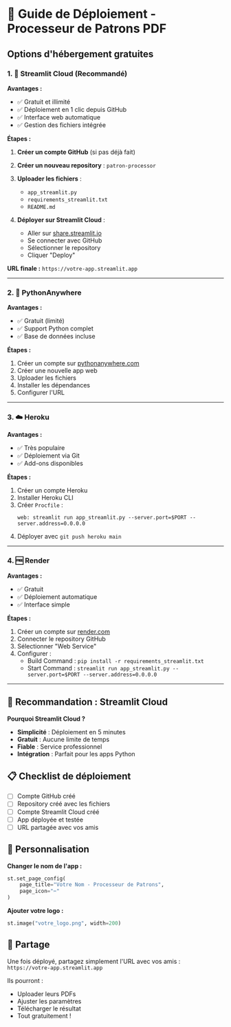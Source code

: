 # 🚀 Guide de Déploiement - Processeur de Patrons PDF

## Options d'hébergement gratuites

### 1. 🌟 Streamlit Cloud (Recommandé)

**Avantages :**
- ✅ Gratuit et illimité
- ✅ Déploiement en 1 clic depuis GitHub
- ✅ Interface web automatique
- ✅ Gestion des fichiers intégrée

**Étapes :**

1. **Créer un compte GitHub** (si pas déjà fait)
2. **Créer un nouveau repository** : `patron-processor`
3. **Uploader les fichiers** :
   - `app_streamlit.py`
   - `requirements_streamlit.txt`
   - `README.md`

4. **Déployer sur Streamlit Cloud** :
   - Aller sur [share.streamlit.io](https://share.streamlit.io)
   - Se connecter avec GitHub
   - Sélectionner le repository
   - Cliquer "Deploy"

**URL finale :** `https://votre-app.streamlit.app`

---

### 2. 🐍 PythonAnywhere

**Avantages :**
- ✅ Gratuit (limité)
- ✅ Support Python complet
- ✅ Base de données incluse

**Étapes :**
1. Créer un compte sur [pythonanywhere.com](https://pythonanywhere.com)
2. Créer une nouvelle app web
3. Uploader les fichiers
4. Installer les dépendances
5. Configurer l'URL

---

### 3. ☁️ Heroku

**Avantages :**
- ✅ Très populaire
- ✅ Déploiement via Git
- ✅ Add-ons disponibles

**Étapes :**
1. Créer un compte Heroku
2. Installer Heroku CLI
3. Créer `Procfile` :
   ```
   web: streamlit run app_streamlit.py --server.port=$PORT --server.address=0.0.0.0
   ```
4. Déployer avec `git push heroku main`

---

### 4. 🆓 Render

**Avantages :**
- ✅ Gratuit
- ✅ Déploiement automatique
- ✅ Interface simple

**Étapes :**
1. Créer un compte sur [render.com](https://render.com)
2. Connecter le repository GitHub
3. Sélectionner "Web Service"
4. Configurer :
   - Build Command : `pip install -r requirements_streamlit.txt`
   - Start Command : `streamlit run app_streamlit.py --server.port=$PORT --server.address=0.0.0.0`

---

## 🎯 Recommandation : Streamlit Cloud

**Pourquoi Streamlit Cloud ?**
- **Simplicité** : Déploiement en 5 minutes
- **Gratuit** : Aucune limite de temps
- **Fiable** : Service professionnel
- **Intégration** : Parfait pour les apps Python

## 📋 Checklist de déploiement

- [ ] Compte GitHub créé
- [ ] Repository créé avec les fichiers
- [ ] Compte Streamlit Cloud créé
- [ ] App déployée et testée
- [ ] URL partagée avec vos amis

## 🔧 Personnalisation

**Changer le nom de l'app :**
```python
st.set_page_config(
    page_title="Votre Nom - Processeur de Patrons",
    page_icon="✂️"
)
```

**Ajouter votre logo :**
```python
st.image("votre_logo.png", width=200)
```

## 📱 Partage

Une fois déployé, partagez simplement l'URL avec vos amis :
`https://votre-app.streamlit.app`

Ils pourront :
- Uploader leurs PDFs
- Ajuster les paramètres
- Télécharger le résultat
- Tout gratuitement !
